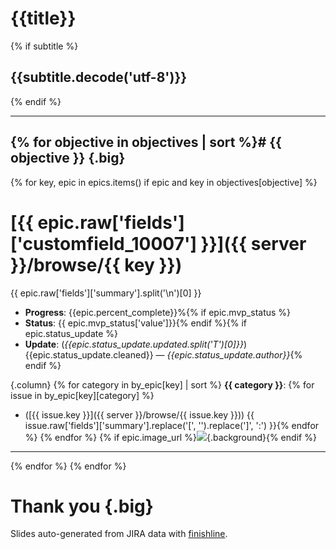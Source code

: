 # {{title}}

{% if subtitle %}
## {{subtitle.decode('utf-8')}}
{% endif %}

---
{% for objective in objectives | sort %}# {{ objective }} {.big}
---
{% for key, epic in epics.items() if epic and key in objectives[objective] %}
# [{{ epic.raw['fields']['customfield_10007'] }}]({{ server }}/browse/{{ key }})

{{ epic.raw['fields']['summary'].split('\n')[0] }}

* **Progress**:  {{epic.percent_complete}}%{% if epic.mvp_status %}
* **Status**: {{ epic.mvp_status['value']}}{% endif %}{% if epic.status_update %}
* **Update**: (*{{epic.status_update.updated.split('T')[0]}}*) {{epic.status_update.cleaned}} — *{{epic.status_update.author}}*{% endif %}

{.column}
{% for category in by_epic[key] | sort %}
**{{ category }}**:
{% for issue in by_epic[key][category] %}
* ([{{ issue.key }}]({{ server }}/browse/{{ issue.key }}))
  {{ issue.raw['fields']['summary'].replace('[', '').replace(']', ':') }}{% endfor %}
{% endfor %}
{% if epic.image_url %}![]({{epic.image_url}}){.background}{% endif %}
---
{% endfor %}
{% endfor %}
# Thank you {.big}
Slides auto-generated from JIRA data with [finishline](https://github.com/ralphbean/finishline).
